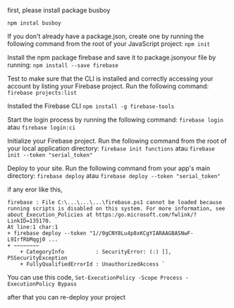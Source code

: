 first, please install package busboy

`npm instal busboy`


If you don't already have a package.json, create one by running the following command from the root of your JavaScript project:
`npm init`

Install the npm package firebase and save it to package.jsonyour file by running:
`npm install --save firebase`

Test to make sure that the CLI is installed and correctly accessing your account by listing your Firebase project. Run the following command:
`firebase projects:list`

Installed the Firebase CLI 
`npm install -g firebase-tools`

Start the login process by running the following command:
`firebase login`
atau 
`firebase login:ci`

Initialize your Firebase project. Run the following command from the root of your local application directory:
`firebase init functions`
atau 
`firebase init --token "serial_token"`

Deploy to your site. Run the following command from your app's main directory:
`firebase deploy`
atau 
`firebase deploy --token "serial_token"`


if any eror like this,
```
firebase : File C:\...\...\...\firebase.ps1 cannot be loaded because running scripts is disabled on this system. For more information, see 
about_Execution_Policies at https:/go.microsoft.com/fwlink/?LinkID=135170.
At line:1 char:1
+ firebase deploy --token "1//0gCNY8Lu4p8xKCgYIARAAGBASNwF-L9IrfRbMqgj0 ...
+ ~~~~~~~~
    + CategoryInfo          : SecurityError: (:) [], PSSecurityException
    + FullyQualifiedErrorId : UnauthorizedAccess `
```

You can use this code,
`Set-ExecutionPolicy -Scope Process -ExecutionPolicy Bypass`

after that you can re-deploy your project
